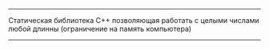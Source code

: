 ---------------------------------------------------------------------------------------------------

Статическая библиотека C++ позволяющая работать с целыми числами любой длинны (ограничение на память компьютера)

---------------------------------------------------------------------------------------------------
